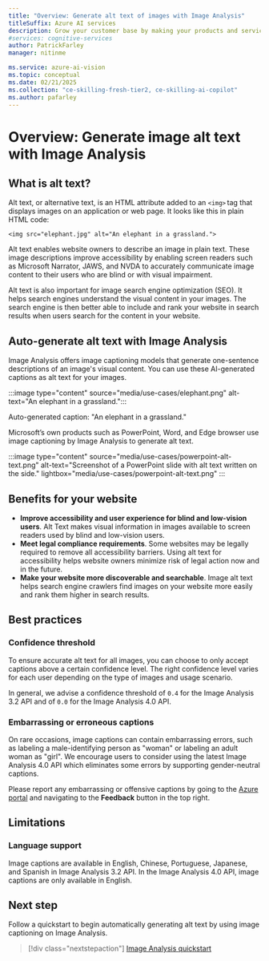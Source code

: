 ```yaml
---
title: "Overview: Generate alt text of images with Image Analysis"
titleSuffix: Azure AI services
description: Grow your customer base by making your products and services more accessible. Generate a description of an image in human-readable language, using complete sentences. 
#services: cognitive-services
author: PatrickFarley
manager: nitinme

ms.service: azure-ai-vision
ms.topic: conceptual
ms.date: 02/21/2025
ms.collection: "ce-skilling-fresh-tier2, ce-skilling-ai-copilot"
ms.author: pafarley
---
```



# Overview: Generate image alt text with Image Analysis

## What is alt text?

Alt text, or alternative text, is an HTML attribute added to an `<img>` tag that displays images on an application or web page. It looks like this in plain HTML code: 

`<img src="elephant.jpg" alt="An elephant in a grassland.">`

Alt text enables website owners to describe an image in plain text. These image descriptions improve accessibility by enabling screen readers such as Microsoft Narrator, JAWS, and NVDA to accurately communicate image content to their users who are blind or with visual impairment.

Alt text is also important for image search engine optimization (SEO). It helps search engines understand the visual content in your images. The search engine is then better able to include and rank your website in search results when users search for the content in your website.  

## Auto-generate alt text with Image Analysis  

Image Analysis offers image captioning models that generate one-sentence descriptions of an image's visual content. You can use these AI-generated captions as alt text for your images.  

:::image type="content" source="media/use-cases/elephant.png" alt-text="An elephant in a grassland.":::

Auto-generated caption: "An elephant in a grassland."

Microsoft’s own products such as PowerPoint, Word, and Edge browser use image captioning by Image Analysis to generate alt text. 

:::image type="content" source="media/use-cases/powerpoint-alt-text.png" alt-text="Screenshot of a PowerPoint slide with alt text written on the side." lightbox="media/use-cases/powerpoint-alt-text.png" ::: 

## Benefits for your website 

- **Improve accessibility and user experience for blind and low-vision users**. Alt Text makes visual information in images available to screen readers used by blind and low-vision users. 
- **Meet legal compliance requirements**. Some websites may be legally required to remove all accessibility barriers. Using alt text for accessibility helps website owners minimize risk of legal action now and in the future. 
- **Make your website more discoverable and searchable**. Image alt text helps search engine crawlers find images on your website more easily and rank them higher in search results.  

## Best practices

### Confidence threshold 

To ensure accurate alt text for all images, you can choose to only accept captions above a certain confidence level. The right confidence level varies for each user depending on the type of images and usage scenario.  

In general, we advise a confidence threshold of `0.4` for the Image Analysis 3.2 API and of `0.0` for the Image Analysis 4.0 API.

### Embarrassing or erroneous captions

On rare occasions, image captions can contain embarrassing errors, such as labeling a male-identifying person as "woman" or labeling an adult woman as "girl". We encourage users to consider using the latest Image Analysis 4.0 API which eliminates some errors by supporting gender-neutral captions.

Please report any embarrassing or offensive captions by going to the [Azure portal](https://portal.azure.com) and navigating to the **Feedback** button in the top right.


## Limitations 

### Language support 

Image captions are available in English, Chinese, Portuguese, Japanese, and Spanish in Image Analysis 3.2 API. In the Image Analysis 4.0 API, image captions are only available in English.


## Next step 

Follow a quickstart to begin automatically generating alt text by using image captioning on Image Analysis.

> [!div class="nextstepaction"]
> [Image Analysis quickstart](./quickstarts-sdk/image-analysis-client-library-40.md)
